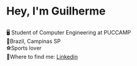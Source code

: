 # **Hey, I'm Guilherme**
##
🖥️ Student of Computer Engineering at PUCCAMP
<br>
📌Brazil, Campinas SP
<br>
⚽Sports lover
<br>
🔗Where to find me: [Linkedin](https://www.linkedin.com/in/guilherme-de-lima-e-sousa-200899241/)
